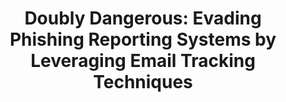 ---
title: "Doubly Dangerous: Evading Phishing Reporting Systems by Leveraging Email Tracking Techniques "
collection: publications
permalink: /publication/2025-doubly_dangerous
year: 2025
conference: '34th USENIX Security Symposium (USENIX Security) 2025 '
authors: ['Anish Chand', 'Nick Nikiforakis', 'Phani Vadrevu']
location: 'Seattle, U.S.A.'
accepted: '442'
submitted: '2400'
paper_url: '/files/papers/doubly_dangerous.pdf '
---